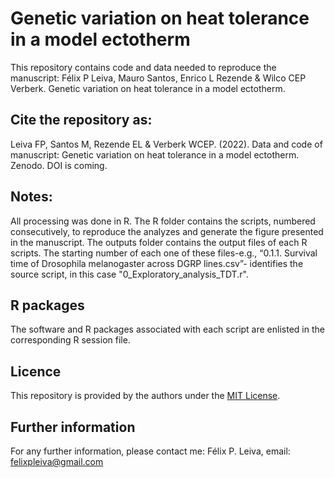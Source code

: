 # Genetic variation on heat tolerance in a model ectotherm
 
This repository contains code and data needed to reproduce the manuscript: Félix P Leiva, Mauro Santos, Enrico L Rezende & Wilco CEP Verberk. Genetic variation on heat tolerance in a model ectotherm. 

## Cite the repository as: 

Leiva FP, Santos M, Rezende EL & Verberk WCEP. (2022). Data and code of manuscript: Genetic variation on heat tolerance in a model ectotherm. Zenodo. DOI is coming.


## Notes:
All processing was done in R. The R folder contains the scripts, numbered consecutively, to reproduce the analyzes and generate the figure presented in the manuscript. The outputs folder contains the output files of each R scripts. The starting number of each one of these files-e.g., “0.1.1. Survival time of Drosophila melanogaster across DGRP lines.csv”- identifies the source script, in this case "0_Exploratory_analysis_TDT.r".

## R packages
The software and R packages associated with each script are enlisted in the corresponding R session file.

## Licence
This repository is provided by the authors under the [MIT License](https://opensource.org/licenses/MIT).

## Further information
For any further information, please contact me: Félix P. Leiva, email: felixpleiva@gmail.com
